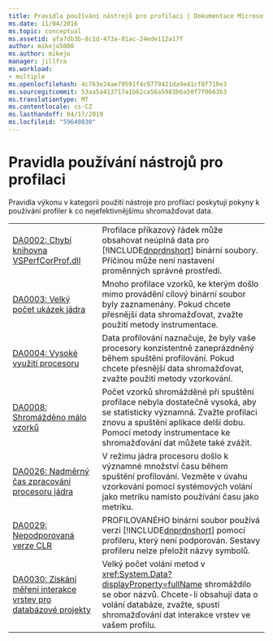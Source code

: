 ```yaml
---
title: Pravidla používání nástrojů pro profilaci | Dokumentace Microsoftu
ms.date: 11/04/2016
ms.topic: conceptual
ms.assetid: afa7db3b-8c1d-473a-81ac-24ede112a17f
author: mikejo5000
ms.author: mikejo
manager: jillfra
ms.workload:
- multiple
ms.openlocfilehash: 4c763e24ae79591f4c9779421da9e41cf8f710e3
ms.sourcegitcommit: 53aa5a413717a1b62ca56a5983b6a50f7f0663b3
ms.translationtype: MT
ms.contentlocale: cs-CZ
ms.lasthandoff: 04/17/2019
ms.locfileid: "59649830"
---
```

# <a name="profiling-tools-usage-rules"></a>Pravidla používání nástrojů pro profilaci
Pravidla výkonu v kategorii použití nástroje pro profilaci poskytují pokyny k používání profiler k co nejefektivnějšímu shromažďovat data.

| | |
| - | - |
| [DA0002: Chybí knihovna VSPerfCorProf.dll](../profiling/da0002-vsperfcorprof-dll-is-missing.md) | Profilace příkazový řádek může obsahovat neúplná data pro [!INCLUDE[dnprdnshort](../code-quality/includes/dnprdnshort_md.md)] binární soubory. Příčinou může není nastavení proměnných správné prostředí. |
| [DA0003: Velký počet ukázek jádra](../profiling/da0003-many-kernel-samples.md) | Mnoho profilace vzorků, ke kterým došlo mimo provádění cílový binární soubor byly zaznamenány. Pokud chcete přesnější data shromažďovat, zvažte použití metody instrumentace. |
| [DA0004: Vysoké využití procesoru](../profiling/da0004-high-processor-usage.md) | Data profilování naznačuje, že byly vaše procesory konzistentně zaneprázdněný během spuštění profilování. Pokud chcete přesnější data shromažďovat, zvažte použití metody vzorkování. |
| [DA0008: Shromážděno málo vzorků](../profiling/da0008-few-samples-collected.md) | Počet vzorků shromážděné při spuštění profilace nebyla dostatečně vysoká, aby se statisticky významná. Zvažte profilaci znovu a spuštění aplikace delší dobu. Pomocí metody instrumentace ke shromažďování dat můžete také zvážit. |
| [DA0026: Nadměrný čas zpracování procesoru jádra](../profiling/da0026-excessive-kernel-cpu-time-processing.md) | V režimu jádra procesoru došlo k významné množství času během spuštění profilování. Vezměte v úvahu vzorkování pomocí systémových volání jako metriku namísto používání času jako metriku. |
| [DA0029: Nepodporovaná verze CLR](../profiling/da0029-unsupported-clr-version.md) | PROFILOVANÉHO binární soubor používá verzi [!INCLUDE[dnprdnshort](../code-quality/includes/dnprdnshort_md.md)] pomocí profileru, který není podporován. Sestavy profileru nelze přeložit názvy symbolů. |
| [DA0030: Získání měření interakce vrstev pro databázové projekty](../profiling/da0030-gather-tier-interaction-measurements-for-database-projects.md) | Velký počet volání metod v <xref:System.Data?displayProperty=fullName> shromáždilo se obor názvů. Chcete-li obsahují data o volání databáze, zvažte, spustí shromažďování dat interakce vrstev ve vašem profilu. |
